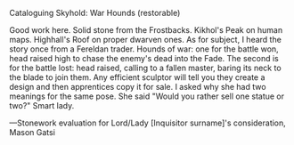 Cataloguing Skyhold: War Hounds (restorable)

Good work here. Solid stone from the Frostbacks. Kikhol's Peak on human maps. Highhall's Roof on proper dwarven ones. As for subject, I heard the story once from a Fereldan trader. Hounds of war: one for the battle won, head raised high to chase the enemy's dead into the Fade. The second is for the battle lost: head raised, calling to a fallen master, baring its neck to the blade to join them. Any efficient sculptor will tell you they create a design and then apprentices copy it for sale. I asked why she had two meanings for the same pose. She said "Would you rather sell one statue or two?" Smart lady.

—Stonework evaluation for Lord/Lady [Inquisitor surname]'s consideration, Mason Gatsi
